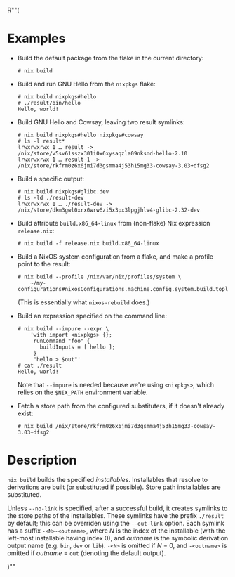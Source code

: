R""(

# Examples

* Build the default package from the flake in the current directory:

  ```console
  # nix build
  ```

* Build and run GNU Hello from the `nixpkgs` flake:

  ```console
  # nix build nixpkgs#hello
  # ./result/bin/hello
  Hello, world!
  ```

* Build GNU Hello and Cowsay, leaving two result symlinks:

  ```console
  # nix build nixpkgs#hello nixpkgs#cowsay
  # ls -l result*
  lrwxrwxrwx 1 … result -> /nix/store/v5sv61sszx301i0x6xysaqzla09nksnd-hello-2.10
  lrwxrwxrwx 1 … result-1 -> /nix/store/rkfrm0z6x6jmi7d3gsmma4j53h15mg33-cowsay-3.03+dfsg2
  ```

* Build a specific output:

  ```console
  # nix build nixpkgs#glibc.dev
  # ls -ld ./result-dev
  lrwxrwxrwx 1 … ./result-dev -> /nix/store/dkm3gwl0xrx0wrw6zi5x3px3lpgjhlw4-glibc-2.32-dev
  ```

* Build attribute `build.x86_64-linux` from (non-flake) Nix expression
  `release.nix`:

  ```console
  # nix build -f release.nix build.x86_64-linux
  ```

* Build a NixOS system configuration from a flake, and make a profile
  point to the result:

  ```console
  # nix build --profile /nix/var/nix/profiles/system \
      ~/my-configurations#nixosConfigurations.machine.config.system.build.toplevel
  ```

  (This is essentially what `nixos-rebuild` does.)

* Build an expression specified on the command line:

  ```console
  # nix build --impure --expr \
      'with import <nixpkgs> {};
       runCommand "foo" {
         buildInputs = [ hello ];
       }
       "hello > $out"'
  # cat ./result
  Hello, world!
  ```

  Note that `--impure` is needed because we're using `<nixpkgs>`,
  which relies on the `$NIX_PATH` environment variable.

* Fetch a store path from the configured substituters, if it doesn't
  already exist:

  ```console
  # nix build /nix/store/rkfrm0z6x6jmi7d3gsmma4j53h15mg33-cowsay-3.03+dfsg2
  ```

# Description

`nix build` builds the specified *installables*. Installables that
resolve to derivations are built (or substituted if possible). Store
path installables are substituted.

Unless `--no-link` is specified, after a successful build, it creates
symlinks to the store paths of the installables. These symlinks have
the prefix `./result` by default; this can be overriden using the
`--out-link` option. Each symlink has a suffix `-<N>-<outname>`, where
*N* is the index of the installable (with the left-most installable
having index 0), and *outname* is the symbolic derivation output name
(e.g. `bin`, `dev` or `lib`). `-<N>` is omitted if *N* = 0, and
`-<outname>` is omitted if *outname* = `out` (denoting the default
output).

)""
